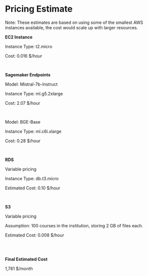 # Pricing Estimate

Note: These estimates are based on using some of the smallest AWS instances available, the cost would scale up with larger resources.

**EC2 Instance**

Instance Type: t2.micro

Cost: 0.016 $/hour

<br>


**Sagemaker Endpoints**

Model: Mistral-7b-Instruct 

Instance Type: ml.g5.2xlarge

Cost: 2.07 $/hour 

<br>

Model: BGE-Base

Instance Type: ml.c6i.xlarge

Cost: 0.28 $/hour

<br>

**RDS**

Variable pricing

Instance Type: db.t3.micro

Estimated Cost: 0.10 $/hour

<br>

**S3**

Variable pricing

Assumption: 100 courses in the institution, storing 2 GB of files each.

Estimated Cost: 0.008 $/hour

<br>
<br>

**Final Estimated Cost**

1,781 $/month



